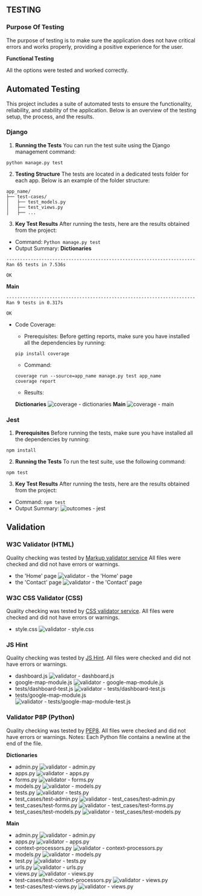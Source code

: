 ## TESTING

### Purpose Of Testing

The purpose of testing is to make sure the application does not have critical errors and works properly, providing a positive experience for the user.

__Functional Testing__

All the options were tested and worked correctly.

## Automated Testing
This project includes a suite of automated tests to ensure the functionality, reliability, and stability of the application. Below is an overview of the testing setup, the process, and the results.
### Django
1. **Running the Tests**
You can run the test suite using the Django management command:
```
python manage.py test
```
2. **Testing Structure**
The tests are located in a dedicated tests folder for each app. Below is an example of the folder structure:
```
app_name/
├── test-cases/
│   ├── test_models.py
│   ├── test_views.py
│   ├── ...
```
3. **Key Test Results**
After running the tests, here are the results obtained from the project:
- Command: `Python manage.py test`
- Output Summary:
**Dictionaries**
```
----------------------------------------------------------------------
Ran 65 tests in 7.536s

OK
```
**Main**
```
----------------------------------------------------------------------
Ran 9 tests in 0.317s

OK
```
- Code Coverage:
  - Prerequisites:
  Before getting reports, make sure you have installed all the dependencies by running:
  ```
  pip install coverage
  ```
  - Command:
  ```
  coverage run --source=app_name manage.py test app_name
  coverage report
  ```
  - Results:

  **Dictionaries**
  ![coverage - dictionaries](documentation/dictionaries/coverage.png)
  **Main**
  ![coverage - main](documentation/main/coverage.png)

### Jest
1. **Prerequisites**
Before running the tests, make sure you have installed all the dependencies by running:
```
npm install
```
2. **Running the Tests**
To run the test suite, use the following command:
```
npm test
```
3. **Key Test Results**
After running the tests, here are the results obtained from the project:
- Command: `npm test`
- Output Summary:
![outcomes - jest](documentation/jest/jest-outcomes.png)

## Validation
### W3C Validator (HTML)
Quality checking was tested by [Markup validator service](https://validator.w3.org/)
All files were checked and did not have errors or warnings.
- the 'Home' page
 ![validator - the 'Home' page](documentation/main/html/home-page.png)
- the 'Contact' page
 ![validator - the 'Contact' page](documentation/main/html/contact-page.png)

### W3C CSS Validator (CSS)
Quality checking was tested by [CSS validator service](https://jigsaw.w3.org/css-validator/).
All files were checked and did not have errors or warnings.
- style.css
 ![validator - style.css](documentation/css/w3c-validation.png)

### JS Hint
Quality checking was tested by [JS Hint](https://jshint.com/).
All files were checked and did not have errors or warnings.
- dashboard.js
 ![validator - dashboard.js](documentation/jshint/dashboard.png)
- google-map-module.js
 ![validator - google-map-module.js](documentation/jshint/google-map-module.png)
- tests/dashboard-test.js
 ![validator - tests/dashboard-test.js](documentation/jshint/dashboard-test.png)
- tests/google-map-module.js
 ![validator - tests/google-map-module-test.js](documentation/jshint/google-map-module-test.png)

### Validator P8P (Python)
Quality checking was tested by [PEP8](https://pep8ci.herokuapp.com/#).
All files were checked and did not have errors or warnings.
Notes: Each Python file contains a newline at the end of the file.

**Dictionaries**
- admin.py
 ![validator - admin.py](documentation/dictionaries/p8p/admin.png)
- apps.py
 ![validator - apps.py](documentation/dictionaries/p8p/apps.png)
- forms.py
 ![validator - forms.py](documentation/dictionaries/p8p/forms.png)
- models.py
 ![validator - models.py](documentation/dictionaries/p8p/models.png)
- tests.py
 ![validator - tests.py](documentation/dictionaries/p8p/tests.png)
- test_cases/test-admin.py
 ![validator - test_cases/test-admin.py](documentation/dictionaries/p8p/test-cases-test-admin.png)
- test_cases/test-forms.py
 ![validator - test_cases/test-forms.py](documentation/dictionaries/p8p/test-cases-test-forms.png)
- test_cases/test-models.py
 ![validator - test_cases/test-models.py](documentation/dictionaries/p8p/test-cases-test-models.png)

**Main**
- admin.py
 ![validator - admin.py](documentation/main/p8p/admin.png)
- apps.py
 ![validator - apps.py](documentation/main/p8p/apps.png)
- context-processors.py
 ![validator - context-processors.py](documentation/main/p8p/context-processors.png)
- models.py
 ![validator - models.py](documentation/main/p8p/models.png)
- test.py
 ![validator - tests.py](documentation/main/p8p/tests.png)
- urls.py
 ![validator - urls.py](documentation/main/p8p/urls.png)
- views.py
 ![validator - views.py](documentation/main/p8p/views.png)
- test-cases/test-context-processors.py
 ![validator - views.py](documentation/main/p8p/test-cases-test-context-processors.png)
- test-cases/test-views.py
 ![validator - views.py](documentation/main/p8p/test-cases-test-views.png)